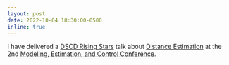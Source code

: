 ```yaml
---
layout: post
date: 2022-10-04 18:30:00-0500
inline: true
---
```


I have delivered a <a href="https://mecc2022.a2c2.org/events.html">DSCD Rising Stars</a> talk about <a href="/assets/pdf/Distance_MECC_presentation.pdf">Distance Estimation</a> at the 2nd <a href="https://mecc2022.a2c2.org/index.html">Modeling, Estimation, and Control Conference</a>.
